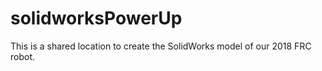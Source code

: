 # solidworksPowerUp
This is a shared location to create the SolidWorks model of our 2018 FRC robot.

